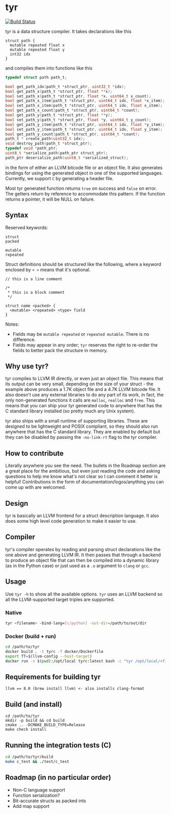 # tyr
[![Build Status](https://travis-ci.org/bzcheeseman/tyr.svg?branch=master)](https://travis-ci.org/bzcheeseman/tyr)

tyr is a data structure compiler. It takes declarations like this
```
struct path {
  mutable repeated float x
  mutable repeated float y
  int32 idx
}
```
and compiles them into functions like this
```c
typedef struct path path_t;

bool get_path_idx(path_t *struct_ptr, uint32_t *idx);
bool get_path_x(path_t *struct_ptr, float **x);
bool set_path_x(path_t *struct_ptr, float *x, uint64_t x_count);
bool get_path_x_item(path_t *struct_ptr, uint64_t idx, float *x_item);
bool set_path_x_item(path_t *struct_ptr, uint64_t idx, float x_item);
bool get_path_x_count(path_t *struct_ptr, uint64_t *count);
bool get_path_y(path_t *struct_ptr, float **y);
bool set_path_y(path_t *struct_ptr, float *y, uint64_t y_count);
bool get_path_y_item(path_t *struct_ptr, uint64_t idx, float *y_item);
bool set_path_y_item(path_t *struct_ptr, uint64_t idx, float y_item);
bool get_path_y_count(path_t *struct_ptr, uint64_t *count);
path_t * create_path(uint32_t idx);
void destroy_path(path_t *struct_ptr);
typedef void *path_ptr;
uint8_t *serialize_path(path_ptr struct_ptr);
path_ptr deserialize_path(uint8_t *serialized_struct);
```
in the form of either an LLVM bitcode file or an object file. It also generates bindings 
for using the generated  object in one of the supported languages. Currently, we support 
`C` by generating a header file.

Most tyr generated function returns `true` on success and `false` on error. The getters return by 
reference to accommodate this pattern. If the function returns a pointer, it will be NULL on failure.

## Syntax
Reserved keywords:
```
struct
packed

mutable
repeated
```

Struct definitions should be structured like the following, where a keyword enclosed by `< >`
means that it's optional.
```
// this is a line comment

/*
 * this is a block comment
 */

struct name <packed> {
  <mutable> <repeated> <type> field
}
```
Notes:
 - Fields may be `mutable repeated` or `repeated mutable`. There is no difference.
 - Fields may appear in any order; `tyr` reserves the right to re-order the fields to better pack the 
 structure in memory.

## Why use tyr?
tyr compiles to LLVM IR directly, or even just an object file. This means that its output
can be very small, depending on the size of your struct - the example above produces a 1.7K 
object file and a 4.7K LLVM bitcode file. It also doesn't use any external libraries to do 
any part of its work, in fact, the only non-generated functions it calls are `malloc`, `realloc` 
and `free`. This means that you can ship your tyr generated code to anywhere that has the C 
standard library installed (so pretty much any Unix system).

tyr also ships with a small runtime of supporting libraries. These are designed to be lightweight
and POSIX compliant, so they should also run anywhere that has the C standard library. They are
enabled by default but they can be disabled by passing the `-no-link-rt` flag to the tyr compiler.

## How to contribute
Literally anywhere you see the need. The bullets in the Roadmap section are a great place
for the ambitious, but even just reading the code and asking questions to help me know what's not
clear so I can comment it better is helpful! Contributions in the form of 
documentation/logos/anything you can come up with are welcomed.

## Design
tyr is basically an LLVM frontend for a struct description language. It also does some high level 
code generation to make it easier to use.

## Compiler
tyr's compiler operates by reading and parsing struct declarations like the one above
and generating LLVM IR. It then passes that through a backend to produce an object file
that can then be compiled into a dynamic library (as in the Python case) or just used
as a `.o` argument to `clang` or `gcc`.

## Usage
Use `tyr -h` to show all the available options. `tyr` uses an LLVM backend so all the LLVM-supported target triples
are supported.

### Native
```bash
tyr <filename> -bind-lang=[c/python] -out-dir=/path/to/out/dir
```

### Docker (build + run)
```bash
cd /path/to/tyr
docker build . -t tyrc -f docker/Dockerfile
export TT=$(llvm-config --host-target)
docker run -v $(pwd):/opt/local tyrc:latest bash -c "tyr /opt/local/<filename> -bind-lang=[c/python] -target-triple=${TT}"
```

## Requirements for building tyr
```
llvm == 8.0 (brew install llvm) <- also installs clang-format
```

## Build (and install)
```
cd /path/to/tyr
mkdir -p build && cd build
cmake .. -DCMAKE_BUILD_TYPE=Release
make check install
```

## Running the integration tests (C)
```bash
cd /path/to/tyr/build
make c_test && ./test/c_test
```

## Roadmap (in no particular order)
- Non-C language support
- Function serialization?
- Bit-accurate structs as packed ints
- Add map support
